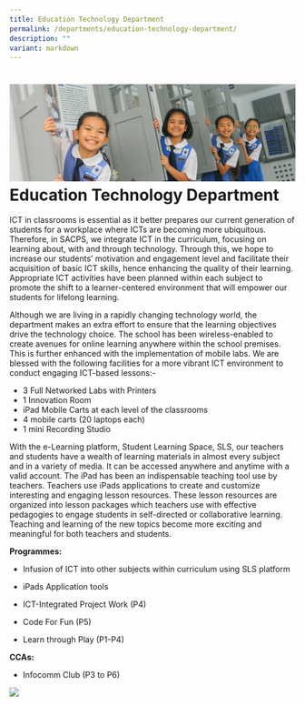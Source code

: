 ```yaml
---
title: Education Technology Department
permalink: /departments/education-technology-department/
description: ""
variant: markdown
---
```


![](/images/Banners/banner_dept__3_.jpg)Education Technology Department
==============================



ICT in classrooms is essential as it better prepares our current generation of students for a workplace where ICTs are becoming more ubiquitous. Therefore, in SACPS, we integrate ICT in the curriculum, focusing on learning about, with and through technology. Through this, we hope to increase our students’ motivation and engagement level and facilitate their acquisition of basic ICT skills, hence enhancing the quality of their learning. Appropriate ICT activities have been planned within each subject to promote the shift to a learner-centered environment that will empower our students for lifelong learning.

Although we are living in a rapidly changing technology world, the department makes an extra effort to ensure that the learning objectives drive the technology choice. The school has been wireless-enabled to create avenues for online learning anywhere within the school premises. This is further enhanced with the implementation of mobile labs. We are blessed with the following facilities for a more vibrant ICT environment to conduct engaging ICT-based lessons:-

* 3 Full Networked Labs with Printers    
* 1 Innovation Room    
* iPad Mobile Carts at each level of the classrooms    
* 4 mobile carts (20 laptops each)    
* 1 mini Recording Studio
    
With the e-Learning platform, Student Learning Space, SLS, our teachers and students have a wealth of learning materials in almost every subject and in a variety of media. It can be accessed anywhere and anytime with a valid account. The iPad has been an indispensable teaching tool use by teachers. Teachers use iPads applications to create and customize interesting and engaging lesson resources. These lesson resources are organized into lesson packages which teachers use with effective pedagogies to engage students in self-directed or collaborative learning. Teaching and learning of the new topics become more exciting and meaningful for both teachers and students.

**Programmes:**

*   Infusion of ICT into other subjects within curriculum using SLS platform
    
*   iPads Application tools
    
*   ICT-Integrated Project Work (P4)
    
*   Code For Fun (P5)
    
*   Learn through Play (P1-P4)
    

**CCAs:**

*   Infocomm Club (P3 to P6)
    
![](https://lh4.googleusercontent.com/YaXZdZwy5z8-IRzNvNXvXIszxCHwH37EAvtmzZ8VReSc7VeZptb-26wQvbEWl0hmOsw-imqNmQhdPEafXlEOcfEy2_MZ5kHy1bOntXVI8_Vj4_XWwueeNSpdgwjDsZnsVc34SWEabPx6K6_9ergdbw)